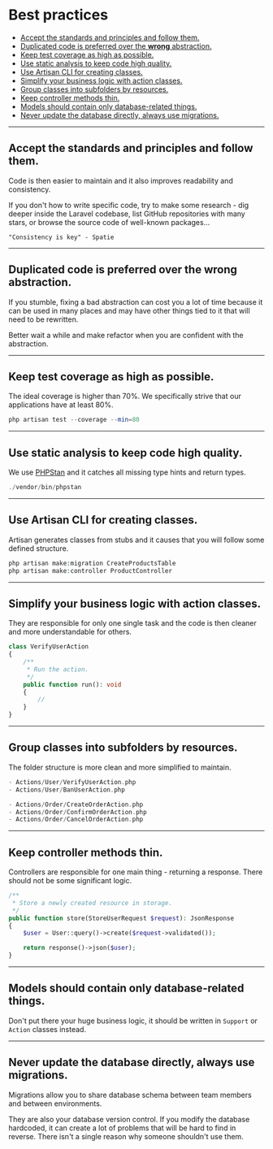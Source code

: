 # Best practices

- [Accept the standards and principles and follow them.](#accept-the-standards-and-principles-and-follow-them)
- [Duplicated code is preferred over the **wrong** abstraction.](#duplicated-code-is-preferred-over-the-wrong-abstraction)
- [Keep test coverage as high as possible.](#keep-test-coverage-as-high-as-possible)
- [Use static analysis to keep code high quality.](#use-static-analysis-to-keep-code-high-quality)
- [Use Artisan CLI for creating classes.](#use-artisan-cli-for-creating-classes)
- [Simplify your business logic with action classes.](#simplify-your-business-logic-with-action-classes)
- [Group classes into subfolders by resources.](#group-classes-into-subfolders-by-resources)
- [Keep controller methods thin.](#keep-controller-methods-thin)
- [Models should contain only database-related things.](#models-should-contain-only-database-related-things)
- [Never update the database directly, always use migrations.](#never-update-the-database-directly-always-use-migrations)

---

<a name="accept-the-standards-and-principles-and-follow-them"></a>

## Accept the standards and principles and follow them.

Code is then easier to maintain and it also improves readability and consistency.

If you don't how to write specific code, try to make some research - dig deeper inside the Laravel codebase, list GitHub repositories with many stars, or browse the source code of well-known packages...

```
"Consistency is key" - Spatie
```

---

<a name="duplicated-code-is-preferred-over-the-wrong-abstraction"></a>

## Duplicated code is preferred over the **wrong** abstraction.

If you stumble, fixing a bad abstraction can cost you a lot of time because it can be used in many places and may have other things tied to it that will need to be rewritten.

Better wait a while and make refactor when you are confident with the abstraction.

---

<a name="keep-test-coverage-as-high-as-possible"></a>

## Keep test coverage as high as possible.

The ideal coverage is higher than 70%. We specifically strive that our applications have at least 80%.

```php
php artisan test --coverage --min=80
```

---

<a name="use-static-analysis-to-keep-code-high-quality"></a>

## Use static analysis to keep code high quality.

We use [PHPStan](https://phpstan.org) and it catches all missing type hints and return types.

```php
./vendor/bin/phpstan
```

---

<a name="use-artisan-cli-for-creating-classes"></a>

## Use Artisan CLI for creating classes.

Artisan generates classes from stubs and it causes that you will follow some defined structure.

```php
php artisan make:migration CreateProductsTable
php artisan make:controller ProductController
```

---

<a name="simplify-your-business-logic-with-action-classes"></a>

## Simplify your business logic with action classes.

They are responsible for only one single task and the code is then cleaner and more understandable for others.

```php
class VerifyUserAction
{
    /**
     * Run the action.
     */
    public function run(): void
    {
        //
    }
}
```

---

<a name="group-classes-into-subfolders-by-resources"></a>

## Group classes into subfolders by resources.

The folder structure is more clean and more simplified to maintain.

```php
- Actions/User/VerifyUserAction.php
- Actions/User/BanUserAction.php

- Actions/Order/CreateOrderAction.php
- Actions/Order/ConfirmOrderAction.php
- Actions/Order/CancelOrderAction.php
```

---

<a name="keep-controller-methods-thin"></a>

## Keep controller methods thin.

Controllers are responsible for one main thing - returning a response. There should not be some significant logic.

```php
/**
 * Store a newly created resource in storage.
 */
public function store(StoreUserRequest $request): JsonResponse
{
    $user = User::query()->create($request->validated());

    return response()->json($user);
}
```

---

<a name="models-should-contain-only-database-related-things"></a>

## Models should contain only database-related things.

Don't put there your huge business logic, it should be written in `Support` or `Action` classes instead.

---

<a name="never-update-the-database-directly-always-use-migrations"></a>

## Never update the database directly, always use migrations.

Migrations allow you to share database schema between team members and between environments.

They are also your database version control. If you modify the database hardcoded, it can create a lot of problems that will be hard to find in reverse. There isn't a single reason why someone shouldn't use them.
